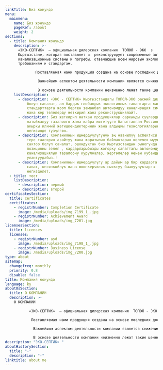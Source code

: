 ```yaml
---
linkTitle: Биз жонундо
menu:
  mainmenu:
    name: Биз жонундо
    pageRef: /about
    weight: 2
sections:
  - title: Компания жонундо
    description: >-
      «ЭКО-СЕПТИК»  – официальная дилерская компания  ТОПОЛ - ЭКО  в
      Кыргызстане, которая поставляет и  реконструирует современные автономные
      канализационные системы и погребы, отвечающие всем мировым экологическим
      требованиям и стандартам.

              Поставляемая нами продукция создана на основе последних достижений науки и передовых технологий из России, ориентирована на хранение и эффективную обработку и переработку сточных вод.

               Важнейшим аспектом деятельности компании является снижение негативного влияния на экологию и сохранение природного богатства для будущих поколений, поэтому мы занимаем ведущие позиции на  рынках Кыргызстана, продолжая радовать своих клиентов высококачественными автономными очистными канализационными сооружениями и погребами!      
                                                                                                  
               В основе деятельности компании неизменно лежат такие ценности, как индивидуальный подход к каждому клиенту, качество, профессионализм и ответственность.
    listDescription:
      - description: «ЭКО - СЕПТИК» Кыргызстандагы ТОПОЛ-ЭКО расмий дилердик компаниясы
          болуп саналат, ал бардык глобалдык экологиялык талаптарга жана
          стандарттарга жооп берген заманбап автономдуу канализация системаларын
          жана жер төлөлөрдү жеткирип жана реконструкциялайт.
      - description: Биз жеткирип жаткан продукциялар саркынды сууларды сактоого жана
          натыйжалуу тазалоого жана кайра иштетүүгө багытталган Россиянын эң
          акыркы илимий жетишкендиктеринин жана алдыңкы технологияларынын
          негизинде түзүлгөн.
      - description: Компаниянын ишмердүүлүгүнүн эң маанилүү аспектиси айлана-чөйрөгө
          терс таасирин азайтуу жана жаратылыш байлыктарын келечек муундар үчүн
          сактоо болуп саналат, ошондуктан биз Кыргызстандын рыногунда алдыңкы
          позицияны ээлеп , кардарларыбызды жогорку сапаттагы автономдуу
          канализациялык тазалоочу курулмалар, жертөлөлөр менен кубандырууну
          улантуудабыз.!
      - description: Компаниянын ишмердүүлүгү ар дайым ар бир кардарга жеке мамиле,
          сапат, кесипкөйлүк жана жоопкерчилик сыяктуу баалуулуктарга
          негизделет.
  - title: тест
    listDescription:
      - description: первый
      - description: второй
certificatesSection:
  title: certificates
  certificates:
    - registrNumber: Completion Certificate
      image: /media/uploads/img_7199_1_.jpg
    - registrNumber: Achievement Award
      image: /media/uploads/img_7201.jpg
licensesSection:
  title: licenses
  licenses:
    - registrNumber: asd
      image: /media/uploads/img_7198_1_.jpg
    - registrNumber: Business License
      image: /media/uploads/img_7200.jpg
type: about
sitemap:
  changefreq: monthly
  priority: 0.8
  disable: false
title: Компания жонундо
language: ky
aboutUsSection:
  title: О КОМПАНИИ
  description: >-
    О КОМПАНИИ          
                                                                                                                                                                              
           «ЭКО-СЕПТИК»  – официальная дилерская компания  ТОПОЛ - ЭКО  в Кыргызстане, которая поставляет и  реконструирует современные автономные канализационные системы и погребы, отвечающие всем мировым экологическим требованиям и стандартам.

            Поставляемая нами продукция создана на основе последних достижений науки и передовых технологий из России, ориентирована на хранение и эффективную обработку и переработку сточных вод.

             Важнейшим аспектом деятельности компании является снижение негативного влияния на экологию и сохранение природного богатства для будущих поколений, поэтому мы занимаем ведущие позиции на  рынках Кыргызстана, продолжая радовать своих клиентов высококачественными автономными очистными канализационными сооружениями и погребами!      
                                                                                                
             В основе деятельности компании неизменно лежат такие ценности, как индивидуальный подход к каждому клиенту, качество, профессионализм и ответственность.
description: "ЭКО-СЕПТИК» "
aboutHistorySection:
  title: "-"
  description: "-"
linktitle: about me
---
```

